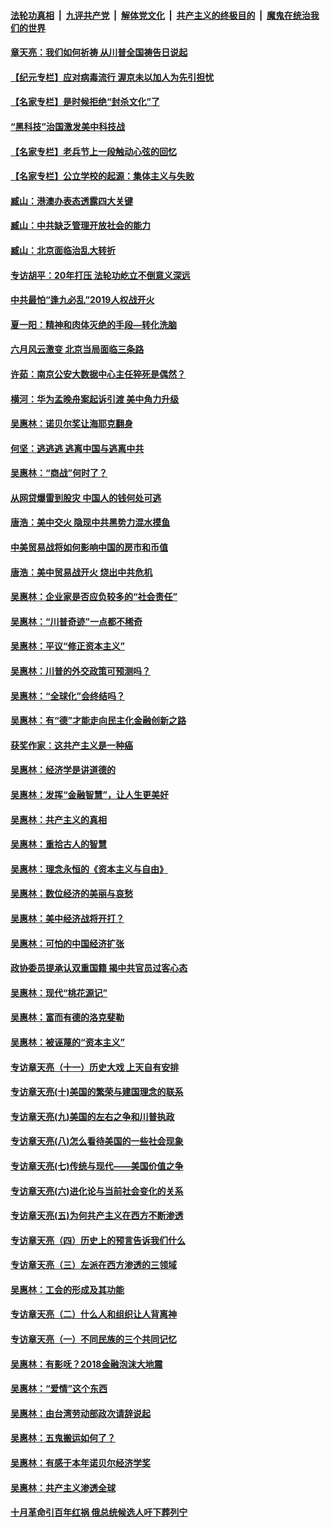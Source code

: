 

####  [法轮功真相](../../../../basic/blob/master/README.md?t=07081931) &nbsp;|&nbsp; [九评共产党](../../../../9ping.md/blob/master/README.md?t=07081931) &nbsp;|&nbsp; [解体党文化](../../../../jtdwh.md/blob/master/README.md?t=07081931)  &nbsp;|&nbsp; [共产主义的终极目的](../../../../gczydzjmd.md/blob/master/README.md?t=07081931) &nbsp;|&nbsp; [魔鬼在统治我们的世界](../../../../mgztzwmdsj.md/blob/master/README.md?t=07081931) 

#### [章天亮：我们如何祈祷 从川普全国祷告日说起](../pages/nsc423/n11944627.md?t=07081931) 

#### [【纪元专栏】应对病毒流行 渥京未以加人为先引担忧](../pages/nsc423/n11875714.md?t=07081931) 

#### [【名家专栏】是时候拒绝“封杀文化”了](../pages/nsc423/n11814093.md?t=07081931) 

#### [“黑科技”治国激发美中科技战](../pages/nsc423/n11638056.md?t=07081931) 

#### [【名家专栏】老兵节上一段触动心弦的回忆](../pages/nsc423/n11646016.md?t=07081931) 

#### [【名家专栏】公立学校的起源：集体主义与失败](../pages/nsc423/n11601833.md?t=07081931) 

#### [臧山：港澳办表态透露四大关键](../pages/nsc423/n11421628.md?t=07081931) 

#### [臧山：中共缺乏管理开放社会的能力](../pages/nsc423/n11407457.md?t=07081931) 

#### [臧山：北京面临治乱大转折](../pages/nsc423/n11406895.md?t=07081931) 

#### [专访胡平：20年打压 法轮功屹立不倒意义深远](../pages/nsc423/n11398800.md?t=07081931) 

#### [中共最怕“逢九必乱”2019人权战开火](../pages/nsc423/n11385248.md?t=07081931) 

#### [夏一阳：精神和肉体灭绝的手段—转化洗脑](../pages/nsc423/n11368250.md?t=07081931) 

#### [六月风云激变 北京当局面临三条路](../pages/nsc423/n11313668.md?t=07081931) 

#### [许茹：南京公安大数据中心主任猝死是偶然？](../pages/nsc423/n11064744.md?t=07081931) 

#### [横河：华为孟晚舟案起诉引渡 美中角力升级](../pages/nsc423/n11027230.md?t=07081931) 

#### [吴惠林：诺贝尔奖让海耶克翻身](../pages/nsc423/n10890049.md?t=07081931) 

#### [何坚：逃逃逃 逃离中国与逃离中共](../pages/nsc423/n10592891.md?t=07081931) 

#### [吴惠林：“商战”何时了？](../pages/nsc423/n10573558.md?t=07081931) 

#### [从网贷爆雷到股灾 中国人的钱何处可逃](../pages/nsc423/n10572800.md?t=07081931) 

#### [唐浩：美中交火 隐现中共黑势力混水摸鱼](../pages/nsc423/n10544040.md?t=07081931) 

#### [中美贸易战将如何影响中国的房市和币值](../pages/nsc423/n10543697.md?t=07081931) 

#### [唐浩：美中贸易战开火 烧出中共危机](../pages/nsc423/n10540126.md?t=07081931) 

#### [吴惠林：企业家是否应负较多的“社会责任”](../pages/nsc423/n10535022.md?t=07081931) 

#### [吴惠林：“川普奇迹”一点都不稀奇](../pages/nsc423/n10512808.md?t=07081931) 

#### [吴惠林：平议“修正资本主义”](../pages/nsc423/n10495724.md?t=07081931) 

#### [吴惠林：川普的外交政策可预测吗？](../pages/nsc423/n10462387.md?t=07081931) 

#### [吴惠林：“全球化”会终结吗？](../pages/nsc423/n10452838.md?t=07081931) 

#### [吴惠林：有“德”才能走向民主化金融创新之路](../pages/nsc423/n10432292.md?t=07081931) 

#### [获奖作家：这共产主义是一种癌](../pages/nsc423/n10431541.md?t=07081931) 

#### [吴惠林：经济学是讲道德的](../pages/nsc423/n10398014.md?t=07081931) 

#### [吴惠林：发挥“金融智慧”，让人生更美好](../pages/nsc423/n10375019.md?t=07081931) 

#### [吴惠林：共产主义的真相](../pages/nsc423/n10351394.md?t=07081931) 

#### [吴惠林：重拾古人的智慧](../pages/nsc423/n10337691.md?t=07081931) 

#### [吴惠林：理念永恒的《资本主义与自由》](../pages/nsc423/n10316274.md?t=07081931) 

#### [吴惠林：数位经济的美丽与哀愁](../pages/nsc423/n10292946.md?t=07081931) 

#### [吴惠林：美中经济战将开打？](../pages/nsc423/n10258825.md?t=07081931) 

#### [吴惠林：可怕的中国经济扩张](../pages/nsc423/n10219147.md?t=07081931) 

#### [政协委员提承认双重国籍 揭中共官员过客心态](../pages/nsc423/n10208809.md?t=07081931) 

#### [吴惠林：现代“桃花源记”](../pages/nsc423/n10185234.md?t=07081931) 

#### [吴惠林：富而有德的洛克斐勒](../pages/nsc423/n10142264.md?t=07081931) 

#### [吴惠林：被诬蔑的“资本主义”](../pages/nsc423/n10124816.md?t=07081931) 

#### [专访章天亮（十一）历史大戏 上天自有安排](../pages/nsc423/n10094905.md?t=07081931) 

#### [专访章天亮(十)美国的繁荣与建国理念的联系](../pages/nsc423/n10094899.md?t=07081931) 

#### [专访章天亮(九)美国的左右之争和川普执政](../pages/nsc423/n10094889.md?t=07081931) 

#### [专访章天亮(八)怎么看待美国的一些社会现象](../pages/nsc423/n10094857.md?t=07081931) 

#### [专访章天亮(七)传统与现代——美国价值之争](../pages/nsc423/n10093140.md?t=07081931) 

#### [专访章天亮(六)进化论与当前社会变化的关系](../pages/nsc423/n10092036.md?t=07081931) 

#### [专访章天亮(五)为何共产主义在西方不断渗透](../pages/nsc423/n10083620.md?t=07081931) 

#### [专访章天亮（四）历史上的预言告诉我们什么](../pages/nsc423/n10083606.md?t=07081931) 

#### [专访章天亮（三）左派在西方渗透的三领域](../pages/nsc423/n10081115.md?t=07081931) 

#### [吴惠林：工会的形成及其功能](../pages/nsc423/n10080633.md?t=07081931) 

#### [专访章天亮（二）什么人和组织让人背离神](../pages/nsc423/n10076637.md?t=07081931) 

#### [专访章天亮（一）不同民族的三个共同记忆](../pages/nsc423/n10074188.md?t=07081931) 

#### [吴惠林：有影呒？2018金融泡沫大地震](../pages/nsc423/n10040534.md?t=07081931) 

#### [吴惠林：“爱情”这个东西](../pages/nsc423/n10019423.md?t=07081931) 

#### [吴惠林：由台湾劳动部政次请辞说起](../pages/nsc423/n9979679.md?t=07081931) 

#### [吴惠林：五鬼搬运如何了？](../pages/nsc423/n9925338.md?t=07081931) 

#### [吴惠林：有感于本年诺贝尔经济学奖](../pages/nsc423/n9871883.md?t=07081931) 

#### [吴惠林：共产主义渗透全球](../pages/nsc423/n9812748.md?t=07081931) 

#### [十月革命引百年红祸 俄总统候选人吁下葬列宁](../pages/nsc423/n9810182.md?t=07081931) 

